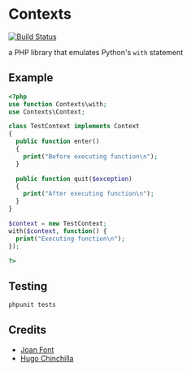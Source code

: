 # Contexts
[![Build Status](https://travis-ci.org/joanfont/contexts.svg?branch=master)](https://travis-ci.org/joanfont/contexts)

a PHP library that emulates Python's `with` statement


## Example
```php
<?php
use function Contexts\with;
use Contexts\Context;

class TestContext implements Context
{
  public function enter()
  {
    print("Before executing function\n");
  }

  public function quit($exception)
  {
    print("After executing function\n");
  }
}

$context = new TestContext;
with($context, function() {
  print("Executing function\n");
});

?>
```

## Testing
```bash
phpunit tests
```

## Credits
* [Joan Font](https://github.com/joanfont)
* [Hugo Chinchilla](https://github.com/hugochinchilla)
